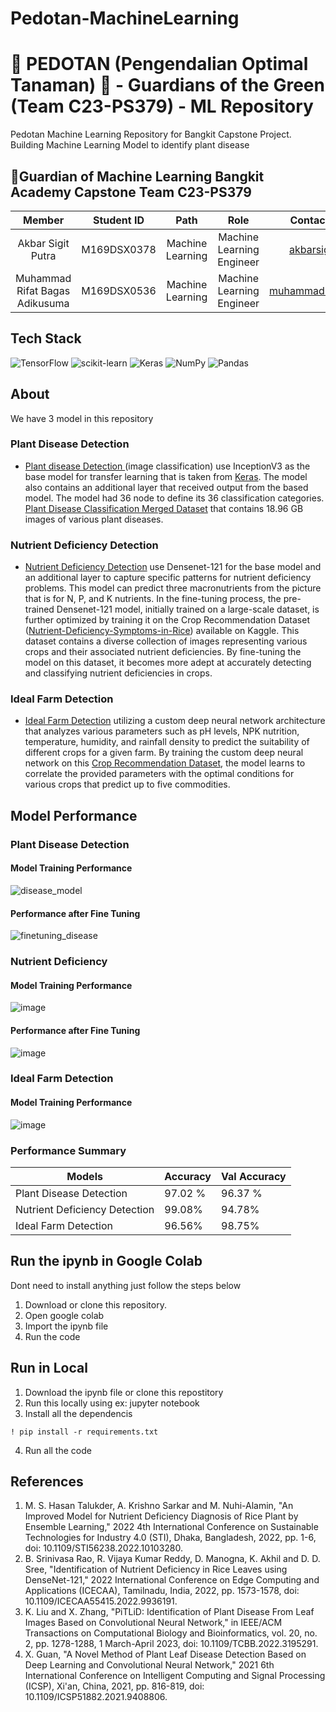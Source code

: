 # Pedotan-MachineLearning
# 🌱 PEDOTAN (Pengendalian Optimal Tanaman) 🌿 - Guardians of the Green (Team C23-PS379) - ML Repository

Pedotan Machine Learning Repository for Bangkit Capstone Project. Building Machine Learning Model to identify plant disease 
## 👥Guardian of Machine Learning Bangkit Academy Capstone Team C23-PS379
|            Member           | Student ID |        Path        |                    Role                    |                                                       Contacts                                                      |
| :-------------------------: | :--------: | :----------------: | :----------------------------------------: | :-----------------------------------------------------------------------------------------------------------------: |
| Akbar Sigit Putra  | M169DSX0378 |  Machine Learning  |Machine Learning Engineer |[akbarsigit](https://github.com/akbarsigit)|
| Muhammad Rifat Bagas Adikusuma | M169DSX0536  |  Machine Learning  | Machine Learning Engineer | [muhammadrifatba](https://github.com/muhammadrifatba) |

## Tech Stack
![TensorFlow](https://img.shields.io/badge/TensorFlow-%23FF6F00.svg?style=for-the-badge&logo=TensorFlow&logoColor=white)
![scikit-learn](https://img.shields.io/badge/scikit--learn-%23F7931E.svg?style=for-the-badge&logo=scikit-learn&logoColor=white)
![Keras](https://img.shields.io/badge/Keras-%23D00000.svg?style=for-the-badge&logo=Keras&logoColor=white)
![NumPy](https://img.shields.io/badge/numpy-%23013243.svg?style=for-the-badge&logo=numpy&logoColor=white)
![Pandas](https://img.shields.io/badge/pandas-%23150458.svg?style=for-the-badge&logo=pandas&logoColor=white)

## About 
We have 3 model in this repository
### Plant Disease Detection
- [Plant disease Detection ](https://github.com/akbarsigit/Pedotan-MachineLearning/blob/main/crop_disease_detection.ipynb) 
(image classification) use InceptionV3 as the base model for transfer learning that is taken from [Keras](https://keras.io/api/applications/inceptionv3/). The model also contains an additional layer that received output from the based model. The model had 36 node to define its 36 classification categories.  [Plant Disease Classification Merged Dataset](https://www.kaggle.com/datasets/alinedobrovsky/plant-disease-classification-merged-dataset) that contains 18.96 GB images of various plant diseases. 

### Nutrient Deficiency Detection
- [Nutrient Deficiency Detection](https://github.com/akbarsigit/Pedotan-MachineLearning/blob/main/leafNutrient.ipynb) use Densenet-121 for the base model and an additional layer to capture specific patterns for nutrient deficiency problems. This model can predict three macronutrients from the picture that is for N, P, and K nutrients. In the fine-tuning process, the pre-trained Densenet-121 model, initially trained on a large-scale dataset, is further optimized by training it on the Crop Recommendation Dataset ([Nutrient-Deficiency-Symptoms-in-Rice](https://www.kaggle.com/datasets/guy007/nutrientdeficiencysymptomsinrice)) available on Kaggle. This dataset contains a diverse collection of images representing various crops and their associated nutrient deficiencies. By fine-tuning the model on this dataset, it becomes more adept at accurately detecting and classifying nutrient deficiencies in crops.

  
### Ideal Farm Detection
- [Ideal Farm Detection](https://github.com/akbarsigit/Pedotan-MachineLearning/blob/main/cropCNN.ipynb) utilizing a custom deep neural network architecture that analyzes various parameters such as pH levels, NPK nutrition, temperature, humidity, and rainfall density to predict the suitability of different crops for a given farm. By training the custom deep neural network on this [Crop Recommendation Dataset](https://www.kaggle.com/datasets/siddharthss/crop-recommendation-dataset), the model learns to correlate the provided parameters with the optimal conditions for various crops that predict up to five commodities.

  
## Model Performance
### Plant Disease Detection
#### Model Training Performance
![disease_model](https://github.com/akbarsigit/Pedotan-MachineLearning/assets/72943849/3bc7834a-53fd-4500-bab7-7bbf054b112e)
#### Performance after Fine Tuning
![finetuning_disease](https://github.com/akbarsigit/Pedotan-MachineLearning/assets/72943849/021fff2b-adc2-4ee6-8794-ae958849b807)

### Nutrient Deficiency
#### Model Training Performance
![image](https://github.com/akbarsigit/Pedotan-MachineLearning/assets/72943849/acf1c620-55b9-4073-b5fa-f7eff95ffc8d)
#### Performance after Fine Tuning
![image](https://github.com/akbarsigit/Pedotan-MachineLearning/assets/72943849/517c78e3-7b5d-4db4-9eb0-be574303d9b0)

### Ideal Farm Detection
#### Model Training Performance
![image](https://github.com/akbarsigit/Pedotan-MachineLearning/assets/72943849/bd0a0f40-e9aa-4dc9-89b0-4f37746bbc8c)

### Performance Summary
Models | Accuracy | Val Accuracy
------------ | ------------- | -------------
Plant Disease Detection | 97.02 % | 96.37 %
Nutrient Deficiency Detection | 99.08% | 94.78%
Ideal Farm Detection | 96.56% | 98.75%


## Run the ipynb in Google Colab
Dont need to install anything just follow the steps below
1. Download or clone this repository.
2. Open google colab
3. Import the ipynb file
4. Run the code

## Run in Local

1. Download the ipynb file or clone this repostitory
2. Run this locally using ex: jupyter notebook
3. Install all the dependencis
  ```
  ! pip install -r requirements.txt
  ```
4. Run all the code

## References 
1. M. S. Hasan Talukder, A. Krishno Sarkar and M. Nuhi-Alamin, "An Improved Model for Nutrient Deficiency Diagnosis of Rice Plant by Ensemble Learning," 2022 4th International Conference on Sustainable Technologies for Industry 4.0 (STI), Dhaka, Bangladesh, 2022, pp. 1-6, doi: 10.1109/STI56238.2022.10103280.
2. B. Srinivasa Rao, R. Vijaya Kumar Reddy, D. Manogna, K. Akhil and D. D. Sree, "Identification of Nutrient Deficiency in Rice Leaves using DenseNet-121," 2022 International Conference on Edge Computing and Applications (ICECAA), Tamilnadu, India, 2022, pp. 1573-1578, doi: 10.1109/ICECAA55415.2022.9936191.
3. K. Liu and X. Zhang, "PiTLiD: Identification of Plant Disease From Leaf Images Based on Convolutional Neural Network," in IEEE/ACM Transactions on Computational Biology and Bioinformatics, vol. 20, no. 2, pp. 1278-1288, 1 March-April 2023, doi: 10.1109/TCBB.2022.3195291.
4. X. Guan, "A Novel Method of Plant Leaf Disease Detection Based on Deep Learning and Convolutional Neural Network," 2021 6th International Conference on Intelligent Computing and Signal Processing (ICSP), Xi'an, China, 2021, pp. 816-819, doi: 10.1109/ICSP51882.2021.9408806.

